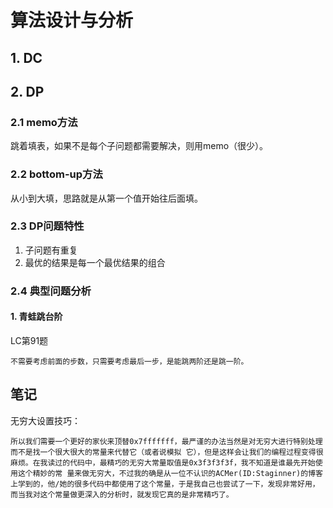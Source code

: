 # 算法设计与分析

## 1. DC

## 2. DP

### 2.1 memo方法

跳着填表，如果不是每个子问题都需要解决，则用memo（很少）。

### 2.2 bottom-up方法

从小到大填，思路就是从第一个值开始往后面填。

### 2.3 DP问题特性

1. 子问题有重复
2. 最优的结果是每一个最优结果的组合

### 2.4 典型问题分析

#### 1. 青蛙跳台阶

LC第91题

```
不需要考虑前面的步数，只需要考虑最后一步，是能跳两阶还是跳一阶。
```



## 笔记

无穷大设置技巧：

```
所以我们需要一个更好的家伙来顶替0x7fffffff，最严谨的办法当然是对无穷大进行特别处理而不是找一个很大很大的常量来代替它（或者说模拟 它），但是这样会让我们的编程过程变得很麻烦。在我读过的代码中，最精巧的无穷大常量取值是0x3f3f3f3f，我不知道是谁最先开始使用这个精妙的常 量来做无穷大，不过我的确是从一位不认识的ACMer(ID:Staginner)的博客上学到的，他/她的很多代码中都使用了这个常量，于是我自己也尝试了一下，发现非常好用，而当我对这个常量做更深入的分析时，就发现它真的是非常精巧了。
```


